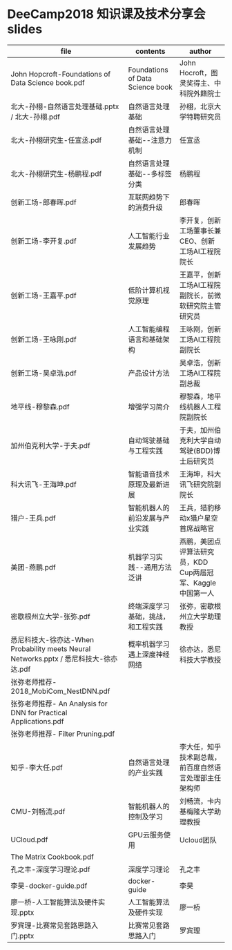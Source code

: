 # DeeCamp2018 知识课及技术分享会slides

| file | contents | author |
| --- | --- | --- |
| John Hopcroft-Foundations of Data Science book.pdf | Foundations of Data Science book | John Hocroft，图灵奖得主、中科院外籍院士 |
| 北大-孙栩-自然语言处理基础.pptx / 北大-孙栩.pdf | 自然语言处理基础 | 孙栩，北京大学特聘研究员 |
| 北大-孙栩研究生-任宣丞.pdf | 自然语言处理基础--注意力机制 | 任宣丞 |
| 北大-孙栩研究生-杨鹏程.pdf | 自然语言处理基础--多标签分类 | 杨鹏程 |
| 创新工场-郎春晖.pdf | 互联网趋势下的消费升级 | 郎春晖 |
| 创新工场-李开复.pdf | 人工智能行业发展趋势 | 李开复，创新工场董事长兼CEO、创新工场AI工程院院长 |
| 创新工场-王嘉平.pdf | 低阶计算机视觉原理 | 王嘉平，创新工场AI工程院副院长，前微软研究院主管研究员 |
| 创新工场-王咏刚.pdf | 人工智能编程语言和基础架构 | 王咏刚，创新工场AI工程院副院长 |
| 创新工场-吴卓浩.pdf | 产品设计方法 | 吴卓浩，创新工场AI工程院副总裁 |
| 地平线-穆黎森.pdf | 增强学习简介 | 穆黎森，地平线机器人工程院副院长 |
| 加州伯克利大学-于夫.pdf | 自动驾驶基础与工程实践 | 于夫，加州伯克利大学自动驾驶(BDD)博士后研究员 |
| 科大讯飞-王海坤.pdf | 智能语音技术原理及最新进展 | 王海坤，科大讯飞研究院副院长 |
| 猎户-王兵.pdf | 智能机器人的前沿发展与产业实践 | 王兵，猎豹移动x猎户星空首席战略官 |
| 美团-燕鹏.pdf | 机器学习实践--通用方法泛讲 | 燕鹏，美团点评算法研究员，KDD Cup两届冠军、Kaggle中国第一人 |
| 密歇根州立大学-张弥.pdf | 终端深度学习基础，挑战，和工程实践 | 张弥，密歇根州立大学助理教授 |
| 悉尼科技大-徐亦达-When Probability meets Neural Networks.pptx / 悉尼科技大-徐亦达.pdf | 概率机器学习遇上深度神经网络 | 徐亦达，悉尼科技大学教授 |
| 张弥老师推荐- 2018_MobiCom_NestDNN.pdf | |  |
| 张弥老师推荐- An Analysis for DNN for Practical Applications.pdf | |  |
| 张弥老师推荐- Filter Pruning.pdf | |  |
| 知乎-李大任.pdf | 自然语言处理的产业实践 | 李大任，知乎技术副总裁，前百度自然语言处理部主任架构师 |
| CMU-刘畅流.pdf | 智能机器人的控制及学习 | 刘畅流，卡内基梅隆大学助理教授 |
| UCloud.pdf | GPU云服务使用 | Ucloud团队 |
| The Matrix Cookbook.pdf | |  |
| 孔之丰-深度学习理论.pdf | 深度学习理论 | 孔之丰 |
| 李昊-docker-guide.pdf | docker-guide | 李昊 |
| 廖一桥-人工智能算法及硬件实现.pptx | 人工智能算法及硬件实现 | 廖一桥 |
| 罗宾理-比赛常见套路思路入门.pptx | 比赛常见套路思路入门 | 罗宾理 |
